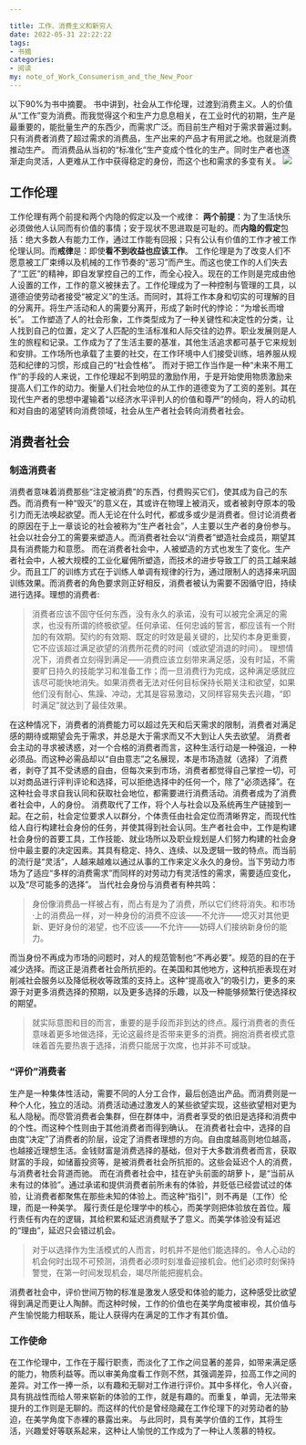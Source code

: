 ```yaml
---

title: 工作、消费主义和新穷人
date: 2022-05-31 22:22:22
tags: 
- 书摘
categories: 
- 阅读
my: note_of_Work_Consumerism_and_the_New_Poor
---
```

以下90%为书中摘要。
书中讲到，社会从工作伦理，过渡到消费主义。人的价值从“工作”变为消费。而我觉得这个和生产力息息相关，在工业时代的初期，生产是最重要的，能批量生产的东西少，而需求广泛。而目前生产相对于需求普遍过剩。只有消费者消费了超过需求的消费品，生产出来的产品才有用武之地。也就是消费推动生产。
而消费品从当初的“标准化“生产变成个性化的生产。同时生产者也逐渐走向灵活，人更难从工作中获得稳定的身份，而这个也和需求的多变有关。
![](https://vip1.loli.io/2022/03/27/pzAeR72r6oWjwiC.png)

## 工作伦理

工作伦理有两个前提和两个内隐的假定以及一个戒律：
**两个前提**：为了生活快乐必须做他人认同而有价值的事情；安于现状不思进取是可耻的。而**内隐的假定**包括：绝大多数人有能力工作，通过工作能有回报；只有公认有价值的工作才被工作伦理认同。而**戒律**是：即使**看不到收益也应该工作**。
工作伦理是为了改变人们不愿意被工厂束缚以及机械的工作节奏的“恶习”而产生。而这也使工作的人们失去了“工匠”的精神，即自发掌控自己的工作，而全心投入。现在的工作则是完成由他人设置的工作，工作的意义被抹去了。工作伦理成为了一种控制与管理的工具，以道德迫使劳动者接受“被定义”的生活。而同时，其将工作本身和切实的可理解的目的分离开。将生产活动和人的需要分离开，形成了新时代的悖论：“为增长而增长”。
工作塑造了人的社会形象，工作类型成为了一种关键性和决定性的分类，让人找到自己的位置，定义了人匹配的生活标准和人际交往的边界。职业发展则是人生的旅程和记录。工作成为了了生活主要的基准，其他生活追求都可基于它来规划和安排。工作场所也承载了主要的社交，在工作环境中人们接受训练，培养服从规范和纪律的习惯，形成自己的“社会性格”。
而对于把工作当作是一种“未来不用工作”的手段的人来说，工作伦理起不到明显的激励作用，于是开始使用物质激励来提高人们工作的动力。衡量人们社会地位的从工作的道德变为了工资的差别。其在现代生产者的思想中灌输着“以经济水平评判人的价值和尊严”的倾向，将人的动机和对自由的渴望转向消费领域，社会从生产者社会转向消费者社会。

## 消费者社会

### 制造消费者

消费者意味着消费那些“注定被消费”的东西，付费购买它们，使其成为自己的东西。而消费有一种“毁灭”的意义在，其或许在物理上被消灭，或者被剥夺原本的吸引力而无法唤起欲望。而人无论在什么时代，都或多或少是消费者。但讨论消费者的原因在于上一章谈论的社会被称为“生产者社会”，人主要以生产者的身份参与。社会以社会分工的需要来塑造人。而消费者社会以“消费者”塑造社会成员，期望其具有消费能力和意愿。
而在消费者社会中，人被塑造的方式也发生了变化。生产者社会中，人被大规模的工业化雇佣所塑造，而技术的进步导致工厂的员工越来越少。而且工厂的训练方式在于训练人单调有规律的行为，通过限制人的选择来巩固训练效果。而消费者的角色要求则正好相反，消费者被认为需要不因循守旧，持续进行选择。理想的消费者:
> 消费者应该不固守任何东西，没有永久的承诺，没有可以被完全满足的需求，也没有所谓的终极欲望。任何承诺、任何忠诚的誓言，都应该有一个附加的有效期。契约的有效期、既定的时效是最关键的，比契约本身更重要，它不应该超过满足欲望的消费所花费的时间（或欲望消退的时间）。
> 理想情况下，消费者立刻得到满足——消费应该立刻带来满足感，没有时延，不需要旷日持久的技能学习和准备工作；而一旦消费行为完成，这种满足感就应该尽可能快地消失。如果消费者无法对任何目标保持长期关注和欲望，如果他们没有耐心、焦躁、冲动，尤其是容易激动，又同样容易失去兴趣，“即时满足”就达到了最佳效果。

在这种情况下，消费者的消费能力可以超过先天和后天需求的限制，消费者对满足感的期待或期望会先于需求，并总是大于需求而又不大到让人失去欲望。
消费者会主动的寻求被诱惑，对一个合格的消费者而言，这种生活行动是一种强迫，一种必须品。而这种必需品却以“自由意志”之名展现，本是市场造就（选择）了消费者，剥夺了其不受诱惑的自由，但每次来到市场，消费者都觉得自己掌控一切，可以对商品进行评判评论和选择，可以拒绝选择中的任何一个，除了“必须选择”。在这种社会寻求自我认同和获取社会地位，都需要进行消费活动。消费者成为了消费者社会中，人的身份。
消费取代了工作，将个人与社会以及系统再生产链接到一起。在之前，社会定位要求人以群分，个体责任由社会定位而清晰界定，而现代性给人自行构建社会身份的任务，并使其得到社会认同。生产者社会中，工作是构建社会身份的首要工具，工作技能、就业场所以及职业规划是人们努力构建的社会身份中最主要的决定因素。其具有稳定、持久、连续、以及逻辑一致的特点。而当前的流行是“灵活”，人越来越难以通过从事的工作来定义永久的身份。当下劳动力市场为了适应“多样的消费需求”而同样的对劳动力有灵活性的需求，需要适应变化，以及“尽可能多的选择”。
当代社会身份与消费者有种共鸣：
> 身份像消费品一样被占有，而占有是为了消费，所以它们终将消失。和市场·上的消费品一样，对一种身份的消费不应该——不允许——熄灭对其他更新、更好身份的渴望，也不应该——不允许——妨碍人们接纳新身份的能力。

而当身份不再成为市场的问题时，对人的规范管制也“不再必要”。规范的目的在于减少选择。而这正是消费者社会所抗拒的。在美国和其他地方，这种抗拒表现在对削减社会服务以及降低税收等政策的支持上。这种“提高收入”的吸引力，更多的来源于对更多消费选择的预期，以及更多选择的乐趣，以及一种能够频繁行使选择权的期望。
> 就实际意图和目的而言，重要的是手段而非到达的终点。履行消费者的责任意味着更多地做选择，无论这最终是否带来更多的消费。拥抱消费者模式意味着首先要热衷于选择，消费只能居于次席，也并非不可或缺。

### “评价”消费者

生产是一种集体性活动，需要不同的人分工合作，最后创造出产品。而消费则是一种个人化，独立的活动。消费活动通过激发人的某些欲望实现，这些欲望相对更为私人隐秘。而尽管消费者会集群，但在群体中，消费者享受的依旧是选择和消费中的个性。而这种个性则由于其他消费者而得到确认。
在消费者社会中，选择的自由度“决定”了消费者的阶层，设定了消费者理想的方向。自由度越高则地位越高，也越接近理想生活。金钱财富是消费选择的基础，但对于大多数消费者而言，获取财富的手段，如储蓄投资等，是被消费者社会所抗拒的。这些会延迟个人的消费，与消费者社会背道而驰。
而在消费者社会中，挂在驴头前面的胡萝卜，是“当前从未有过的体验”。通过承诺和提供消费者前所未有的体验，并贬低已经尝试过的体验，让消费者都聚焦在那些未知的体验上。而这种“指引”，则不再是（工作）伦理，而是一种美学。
履行责任是伦理学中的核心，而美学则把体验放在首位。履行责任有内在的逻辑，其给积累和延迟消费赋予了意义。而美学体验没有延迟的“理由”，延迟只会错过机会。
> 对于以选择作为生活模式的人而言，时机并不是他们能选择的。令人心动的机会何时出现不可预测，消费者必须时刻准备迎接机会。他们必须时刻保持警觉，在第一时间发现机会，竭尽所能把握机会。

消费者社会中，评价世间万物的标准是激发人感受和体验的能力，这种感受比欲望得到满足而更让人陶醉。而这种时候，工作的价值也在美学角度被审视，其价值与产生愉悦能力相联系，能让人获得内在满足的工作才有其价值。

### 工作使命

在工作伦理中，工作在于履行职责，而淡化了工作之间显著的差异，如带来满足感的能力，物质利益等。而以审美角度看工作则不然，其强调差异，拉高工作之间的差异。对工作一捧一杀，以有趣和无聊对工作进行评价。其中多样化，令人兴奋，具有挑战性而给人带来崭新的体验的工作，就是有趣的。而重复，单调，无法带来提升的工作则是无聊的。而这样的代价是曾经隐藏在工作伦理下的对劳动者的胁迫，在美学角度下赤裸的暴露出来。
与此同时，具有美学价值的工作，其将生活，兴趣爱好等联系起来，这种让人愉悦的工作成为了一种让人羡慕的特权。
